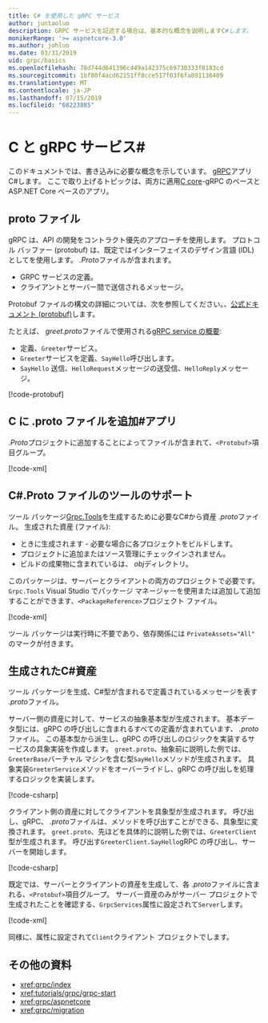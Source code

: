 ```yaml
---
title: C# を使用した gRPC サービス
author: juntaoluo
description: GRPC サービスを記述する場合は、基本的な概念を説明しますC#します。
monikerRange: '>= aspnetcore-3.0'
ms.author: johluo
ms.date: 03/31/2019
uid: grpc/basics
ms.openlocfilehash: 78d744d641396c449a142375c69730333f8183cd
ms.sourcegitcommit: 1bf80f4acd62151ff8cce517f03f6fa891136409
ms.translationtype: MT
ms.contentlocale: ja-JP
ms.lasthandoff: 07/15/2019
ms.locfileid: "68223885"
---
```

# <a name="grpc-services-with-c"></a>C と gRPC サービス\#

このドキュメントでは、書き込みに必要な概念を示しています。 [gRPC](https://grpc.io/docs/guides/)アプリC#します。 ここで取り上げるトピックは、両方に適用[C core](https://grpc.io/blog/grpc-stacks)-gRPC のベースと ASP.NET Core ベースのアプリ。

## <a name="proto-file"></a>proto ファイル

gRPC は、API の開発をコントラクト優先のアプローチを使用します。 プロトコル バッファー (protobuf) は、既定ではインターフェイスのデザイン言語 (IDL) としてを使用します。 *.Proto*ファイルが含まれます。

* GRPC サービスの定義。
* クライアントとサーバー間で送信されるメッセージ。

Protobuf ファイルの構文の詳細については、次を参照してください。、[公式ドキュメント (protobuf)](https://developers.google.com/protocol-buffers/docs/proto3)します。

たとえば、 *greet.proto*ファイルで使用される[gRPC service の概要](xref:tutorials/grpc/grpc-start):

* 定義、`Greeter`サービス。
* `Greeter`サービスを定義、`SayHello`呼び出します。
* `SayHello` 送信、`HelloRequest`メッセージの送受信、`HelloReply`メッセージ。

[!code-protobuf[](~/tutorials//grpc/grpc-start/sample/GrpcGreeter/Protos/greet.proto)]

## <a name="add-a-proto-file-to-a-c-app"></a>C に .proto ファイルを追加\#アプリ

*.Proto*プロジェクトに追加することによってファイルが含まれて、`<Protobuf>`項目グループ。

[!code-xml[](~/tutorials/grpc/grpc-start/sample/GrpcGreeter/GrpcGreeter.csproj?highlight=2&range=7-9)]

## <a name="c-tooling-support-for-proto-files"></a>C#.Proto ファイルのツールのサポート

ツール パッケージ[Grpc.Tools](https://www.nuget.org/packages/Grpc.Tools/)を生成するために必要なC#から資産 *.proto*ファイル。 生成された資産 (ファイル):

* ときに生成されます - 必要な場合に各プロジェクトをビルドします。
* プロジェクトに追加またはソース管理にチェックインされません。
* ビルドの成果物に含まれているは、 *obj*ディレクトリ。

このパッケージは、サーバーとクライアントの両方のプロジェクトで必要です。 `Grpc.Tools` Visual Studio でパッケージ マネージャーを使用または追加して追加することができます、`<PackageReference>`プロジェクト ファイル。

[!code-xml[](~/tutorials/grpc/grpc-start/sample/GrpcGreeter/GrpcGreeter.csproj?highlight=1&range=15)]

ツール パッケージは実行時に不要であり、依存関係には `PrivateAssets="All"` のマークが付きます。

## <a name="generated-c-assets"></a>生成されたC#資産

ツール パッケージを生成、C#型が含まれるで定義されているメッセージを表す *.proto*ファイル。

サーバー側の資産に対して、サービスの抽象基本型が生成されます。 基本データ型には、gRPC の呼び出しに含まれるすべての定義が含まれています、 *.proto*ファイル。 この基本型から派生し、gRPC の呼び出しのロジックを実装するサービスの具象実装を作成します。 `greet.proto`、抽象前に説明した例では、`GreeterBase`バーチャル マシンを含む型`SayHello`メソッドが生成されます。 具象実装`GreeterService`メソッドをオーバーライドし、gRPC の呼び出しを処理するロジックを実装します。

[!code-csharp[](~/tutorials//grpc/grpc-start/sample/GrpcGreeter/Services/GreeterService.cs?name=snippet)]

クライアント側の資産に対してクライアントを具象型が生成されます。 呼び出し、gRPC、 *.proto*ファイルは、メソッドを呼び出すことができる、具象型に変換されます。 `greet.proto`、先ほどを具体的に説明した例では、`GreeterClient`型が生成されます。 呼び出す`GreeterClient.SayHello`gRPC の呼び出し、サーバーを開始します。

[!code-csharp[](~/tutorials//grpc/grpc-start/sample/GrpcGreeterClient/Program.cs?highlight=5-8&name=snippet)]

既定では、サーバーとクライアントの資産を生成して、各 *.proto*ファイルに含まれる、`<Protobuf>`項目グループ。 サーバー資産のみがサーバー プロジェクトで生成されたことを確認する、`GrpcServices`属性に設定されて`Server`します。

[!code-xml[](~/tutorials//grpc/grpc-start/sample/GrpcGreeter/GrpcGreeter.csproj?highlight=2&range=7-9)]

同様に、属性に設定されて`Client`クライアント プロジェクトでします。

## <a name="additional-resources"></a>その他の資料

* <xref:grpc/index>
* <xref:tutorials/grpc/grpc-start>
* <xref:grpc/aspnetcore>
* <xref:grpc/migration>
